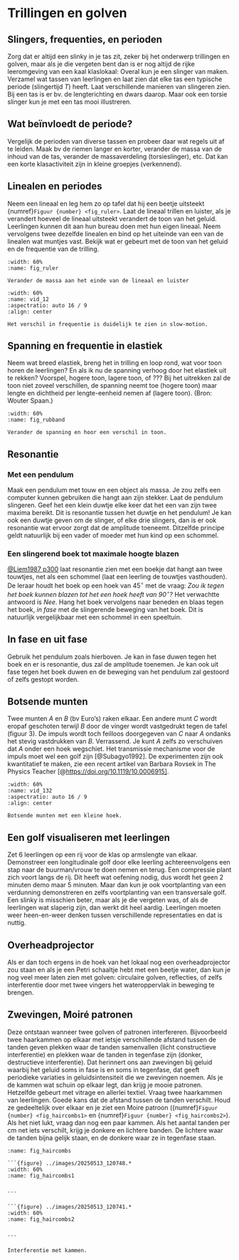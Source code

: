 # Trillingen en golven

## Slingers, frequenties, en perioden
Zorg dat er altijd een slinky in je tas zit, zeker bij het onderwerp trillingen en golven, maar als je die vergeten bent dan is er nog altijd de rijke leeromgeving van een kaal klaslokaal: Overal kun je een slinger van maken. Verzamel wat tassen van leerlingen en laat zien dat elke tas een typische periode (slingertijd $T$) heeft. Laat verschillende manieren van slingeren zien.  Bij een tas is er bv. de lengterichting en dwars daarop. Maar ook een torsie slinger kun je met een tas mooi illustreren.

## Wat beïnvloedt de periode?
Vergelijk de perioden van diverse tassen en probeer daar wat regels uit af te leiden. Maak bv de riemen langer en korter, verander de massa van de inhoud van de tas, verander de massaverdeling (torsieslinger), etc. Dat kan een korte klasactiviteit zijn in kleine groepjes (verkennend). 

## Linealen en periodes
Neem een lineaal en leg hem zo op tafel dat hij een beetje uitsteekt {numref}`Figuur {number} <fig_ruler>`. Laat de lineaal trillen en luister, als je verandert hoeveel de lineaal uitsteekt verandert de toon van het geluid. Leerlingen kunnen dit aan hun bureau doen met hun eigen lineaal. Neem vervolgens twee dezelfde linealen en bind op het uiteinde van een van de linealen wat muntjes vast. Bekijk wat er gebeurt met de toon van het geluid en de frequentie van de trilling. 

```{figure} ../images/20250513_115534.*
:width: 60%
:name: fig_ruler

Verander de massa aan het einde van de lineaal en luister
```

```{iframe} https://www.youtube.com/embed/i__wDdiyqwo?si=oRDfJKD38Jj77kDS
:width: 60%
:name: vid_12
:aspectratio: auto 16 / 9
:align: center

Het verschil in frequentie is duidelijk te zien in slow-motion. 
```

## Spanning en frequentie in elastiek
Neem wat breed elastiek, breng het in trilling en loop rond, wat voor toon horen de leerlingen? En als ik nu de spanning verhoog door het elastiek uit te rekken? Voorspel, hogere toon, lagere toon, of ???  Bij het uitrekken zal de toon niet zoveel verschillen, de spanning neemt toe (hogere toon) maar lengte en dichtheid per lengte-eenheid nemen af (lagere toon). (Bron: Wouter Spaan.)

```{figure} ../images/rubband.*
:width: 60%
:name: fig_rubband

Verander de spanning en hoor een verschil in toon.
```

## Resonantie
### Met een pendulum
Maak een pendulum met touw en een object als massa. Je zou zelfs een computer kunnen gebruiken die hangt aan zijn stekker. Laat de pendulum slingeren. Geef het een klein duwtje elke keer dat het een van zijn twee maxima bereikt. Dit is resonantie tussen het duwtje en het pendulum! Je kan ook een duwtje geven om de slinger, of elke drie slingers, dan is er ook resonantie wat ervoor zorgt dat de amplitude toeneemt. Ditzelfde principe geldt natuurlijk bij een vader of moeder met hun kind op een schommel. 

### Een slingerend boek tot maximale hoogte blazen
[@Liem1987 p300]() laat resonantie zien met een boekje dat hangt aan twee touwtjes, net als een schommel (laat een leerling de touwtjes vasthouden). De leraar houdt het boek op een hoek van 45$^{\circ}$ met de vraag: *Zou ik tegen het boek kunnen blazen tot het een hoek heeft van 90$^{\circ}$?* Het verwachtte antwoord is *Nee*. Hang het boek vervolgens naar beneden en blaas tegen het boek, *in fase* met de slingerende beweging van het boek. Dit is natuurlijk vergelijkbaar met een schommel in een speeltuin. 

## In fase en uit fase
Gebruik het pendulum zoals hierboven. Je kan in fase duwen tegen het boek en er is resonantie, dus zal de amplitude toenemen. Je kan ook uit fase tegen het boek duwen en de beweging van het pendulum zal gestoord of zelfs gestopt worden. 

## Botsende munten
Twee munten *A* en *B* (bv Euro’s) raken elkaar. Een andere munt *C* wordt eropaf geschoten terwijl *B* door de vinger wordt vastgedrukt tegen de tafel (figuur 3). De impuls wordt toch feilloos doorgegeven van *C* naar *A* ondanks het stevig vastdrukken van *B*. Verrassend. Je kunt *A* zelfs zo verschuiven dat *A* onder een hoek wegschiet. Het transmissie mechanisme voor de impuls moet wel een golf zijn [@Subagyo1992]. De experimenten zijn ook kwantitatief te maken, zie een recent artikel van Barbara Rovsek in The Physics Teacher [@https://doi.org/10.1119/10.0006915].

```{iframe} https://www.youtube.com/embed/8VUG2Z-j_NQ?si=hR_JjaREoq77-gWs
:width: 60%
:name: vid_132
:aspectratio: auto 16 / 9
:align: center

Botsende munten met een kleine hoek. 
```

## Een golf visualiseren met leerlingen
Zet 6 leerlingen op een rij voor de klas op armslengte van elkaar. Demonstreer een longitudinale golf door elke leerling achtereenvolgens een stap naar de buurman/vrouw te doen nemen en terug. Een compressie plant zich voort langs de rij. Dit heeft wat oefening nodig, dus wordt het geen 2 minuten demo maar 5 minuten. Maar dan kun je ook voortplanting van een verdunning demonstreren en zelfs voortplanting van een transversale golf. Een slinky is misschien beter, maar als je die vergeten was, of als de leerlingen wat slaperig zijn, dan werkt dit heel aardig. Leerlingen moeten weer heen-en-weer denken tussen verschillende representaties en dat is nuttig. 

## Overheadprojector
Als er dan toch ergens in de hoek van het lokaal nog een overheadprojector zou staan en als je een Petri schaaltje hebt met een beetje water, dan kun je nog veel meer laten zien met golven: circulaire golven, reflecties, of zelfs interferentie door met twee vingers het wateroppervlak in beweging te brengen.

## Zwevingen, Moiré patronen
Deze ontstaan wanneer twee golven of patronen interfereren. Bijvoorbeeld twee haarkammen op elkaar met ietsje verschillende afstand tussen de tanden geven plekken waar de tanden samenvallen (licht constructieve interferentie) en plekken waar de tanden in tegenfase zijn (donker, destructieve interferentie). Dat herinnert ons aan zwevingen bij geluid waarbij het geluid soms in fase is en soms in tegenfase, dat geeft periodieke variaties in geluidsintensiteit die we zwevingen noemen. Als je de kammen wat schuin op elkaar legt, dan krijg je mooie patronen. Hetzelfde gebeurt met vitrage en allerlei textiel. Vraag twee haarkammen van leerlingen. Goede kans dat de afstand tussen de tanden verschilt. Houd ze gedeeltelijk over elkaar en je ziet een Moire patroon ({numref}`Figuur {number} <fig_haircombs1>` en {numref}`Figuur {number} <fig_haircombs2>`). Als het niet lukt, vraag dan nog een paar kammen. Als het aantal tanden per cm net iets verschilt, krijg je donkere en lichtere banden. De lichtere waar de tanden bijna gelijk staan, en de donkere waar ze in tegenfase staan.

````{figure}
:name: fig_haircombs

```{figure} ../images/20250513_120748.*
:width: 60%
:name: fig_haircombs1


```

```{figure} ../images/20250513_120741.*
:width: 60%
:name: fig_haircombs2


```

Interferentie met kammen. 
````
